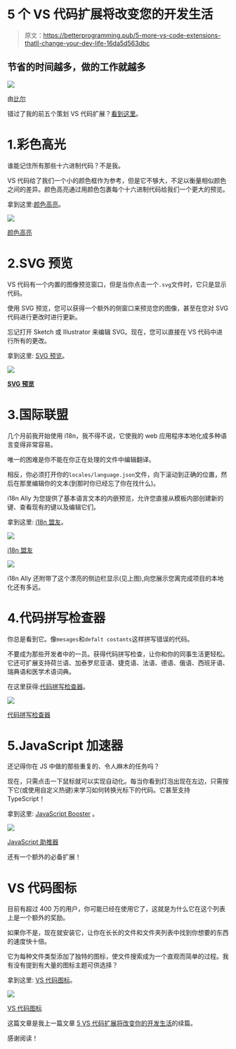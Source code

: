 # 5 个 VS 代码扩展将改变您的开发生活

> 原文：<https://betterprogramming.pub/5-more-vs-code-extensions-thatll-change-your-dev-life-16da5d563dbc>

## 节省的时间越多，做的工作就越多

![](img/59826ababced449a8dfca86bf1eddf9f.png)

由[比尔](https://beeple-crap.com)

错过了我的前五个策划 VS 代码扩展？[看到这里](https://medium.com/better-programming/5-vs-code-extensions-thatll-change-your-dev-life-9786756a8121)。

# 1.彩色高光

谁能记住所有那些十六进制代码？不是我。

VS 代码给了我们一个小的颜色框作为参考，但是它不够大，不足以衡量相似颜色之间的差异。颜色高亮通过用颜色包裹每个十六进制代码给我们一个更大的预览。

拿到这里:[颜色高亮](https://marketplace.visualstudio.com/items?itemName=naumovs.color-highlight)。

![](img/f1b33613c6db9d8ead8823c74dd3ead0.png)

[颜色高亮](https://marketplace.visualstudio.com/items?itemName=naumovs.color-highlight)

# 2.SVG 预览

VS 代码有一个内置的图像预览窗口，但是当你点击一个`.svg`文件时，它只是显示代码。

使用 SVG 预览，您可以获得一个额外的侧窗口来预览您的图像，甚至在您对 SVG 代码进行更改时进行更新。

忘记打开 Sketch 或 Illustrator 来编辑 SVG。现在，您可以直接在 VS 代码中进行所有的更改。

拿到这里: [SVG 预览](https://marketplace.visualstudio.com/items?itemName=SimonSiefke.svg-preview)。

![](img/1ef16aea88ec5ca128b94443addafa5a.png)

[**SVG 预览**](https://marketplace.visualstudio.com/items?itemName=SimonSiefke.svg-preview)

# 3.国际联盟

几个月前我开始使用 i18n，我不得不说，它使我的 web 应用程序本地化成多种语言变得非常容易。

唯一的困难是你不能在你正在处理的文件中编辑翻译。

相反，你必须打开你的`locales/language.json`文件，向下滚动到正确的位置，然后在那里编辑你的文本(到那时你已经忘了你在找什么)。

i18n Ally 为您提供了基本语言文本的内嵌预览，允许您直接从模板内部创建新的键、查看现有的键以及编辑它们。

拿到这里: [i18n 盟友](https://marketplace.visualstudio.com/items?itemName=antfu.i18n-ally)。

![](img/291f0fb1071929efa8abcbfc4f5a3d46.png)

[i18n 盟友](https://marketplace.visualstudio.com/items?itemName=antfu.i18n-ally)

![](img/87d70e7f0c22cb53611c5e76a0167387.png)

i18n Ally 还附带了这个漂亮的侧边栏显示(见上图),向您展示您离完成项目的本地化还有多远。

# 4.代码拼写检查器

你总是看到它。像`mesages`和`defalt costants`这样拼写错误的代码。

不要成为那些开发者中的一员。获得代码拼写检查，让你和你的同事生活更轻松。它还可扩展支持荷兰语、加泰罗尼亚语、捷克语、法语、德语、俄语、西班牙语、瑞典语和医学术语词典。

在这里获得:[代码拼写检查器](https://marketplace.visualstudio.com/items?itemName=streetsidesoftware.code-spell-checker)。

![](img/7f3d082b47e3dc38394e51d9a2715797.png)

[代码拼写检查器](https://marketplace.visualstudio.com/items?itemName=streetsidesoftware.code-spell-checker)

# 5.JavaScript 加速器

还记得你在 JS 中做的那些重复的、令人麻木的任务吗？

现在，只需点击一下鼠标就可以实现自动化。每当你看到灯泡出现在左边，只需按下它(或使用自定义热键)来学习如何转换光标下的代码。它甚至支持 TypeScript！

拿到这里: [JavaScript Booster](https://marketplace.visualstudio.com/items?itemName=sburg.vscode-javascript-booster) 。

![](img/a0187fdce3545e4c910557bb6e834efa.png)

[JavaScript 助推器](https://marketplace.visualstudio.com/items?itemName=sburg.vscode-javascript-booster)

还有一个额外的必备扩展！

# VS 代码图标

目前有超过 400 万的用户，你可能已经在使用它了，这就是为什么它在这个列表上是一个额外的奖励。

如果你不是，现在就安装它，让你在长长的文件和文件夹列表中找到你想要的东西的速度快十倍。

它为每种文件类型添加了独特的图标，使文件搜索成为一个直观而简单的过程。我有没有提到有大量的图标主题可供选择？

拿到这里: [VS 代码图标](https://marketplace.visualstudio.com/items?itemName=vscode-icons-team.vscode-icons)。

![](img/0b6852f821c3ef74a6a311aeba935508.png)

[VS 代码图标](https://marketplace.visualstudio.com/items?itemName=vscode-icons-team.vscode-icons)

这篇文章是我上一篇文章 [5 VS 代码扩展将改变你的开发生活](https://medium.com/better-programming/5-vs-code-extensions-thatll-change-your-dev-life-9786756a8121)的续篇。

感谢阅读！